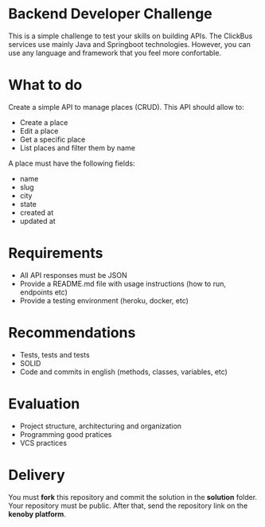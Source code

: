 # Backend Developer Challenge
This is a simple challenge to test your skills on building APIs.
The ClickBus services use mainly Java and Springboot technologies. However, you can use any language and framework that you feel more confortable.

# What to do
Create a simple API to manage places (CRUD). This API should allow to:
- Create a place
- Edit a place
- Get a specific place
- List places and filter them by name

A place must have the following fields:
- name
- slug
- city
- state
- created at
- updated at

# Requirements
- All API responses must be JSON
- Provide a README.md file with usage instructions (how to run, endpoints etc)
- Provide a testing environment (heroku, docker, etc)

# Recommendations
- Tests, tests and tests
- SOLID
- Code and commits in english (methods, classes, variables, etc)

# Evaluation
- Project structure, architecturing and organization
- Programming good pratices
- VCS practices

# Delivery
You must **fork** this repository and commit the solution in the **solution** folder. Your repository must be public. After that, send the repository link on the **kenoby platform**.